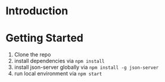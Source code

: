 # Introduction 

# Getting Started
1.	Clone the repo
2.	install dependencies via `npm install`
3.	install json-server globally via `npm install -g json-server`
4.	run local environment via `npm start`
